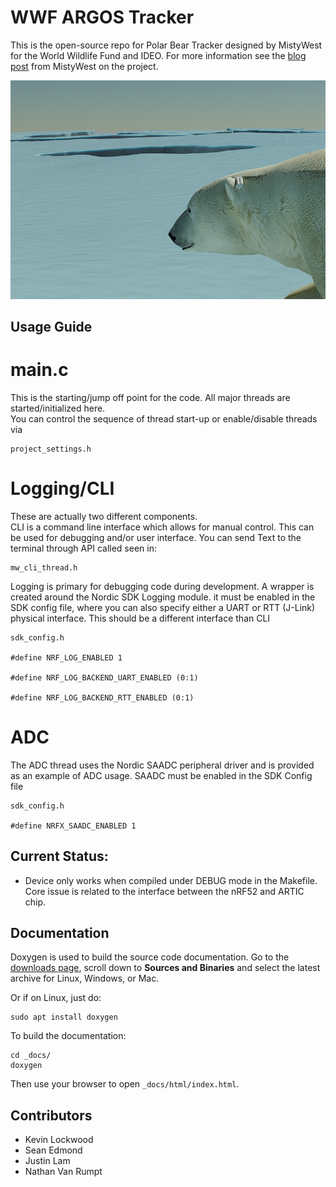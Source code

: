 # WWF ARGOS Tracker

This is the open-source repo for Polar Bear Tracker designed by MistyWest for the World Wildlife Fund and IDEO. 
For more information see the [blog post](https://www.mistywest.com/posts/project/wwf-polar-bear-tracker/) from MistyWest on the project.

![Polar tracker](assets/WW02%20Bear%20Tag_Arctic_backup.108.png)

## Usage Guide

# main.c

This is the starting/jump off point for the code. All major threads are started/initialized here.  
You can control the sequence of thread start-up or enable/disable threads via 
```
project_settings.h
```

# Logging/CLI
These are actually two different components.  
CLI is a command line interface which allows for manual
control.  This can be used for debugging and/or user interface.  You can send Text to the terminal
through API called seen in:
```
mw_cli_thread.h
```

Logging is primary for debugging code during development. A wrapper is created around the Nordic SDK
Logging module.  it must be enabled in the SDK config file, where you can also specify either a UART 
or RTT (J-Link) physical interface. This should be a different interface than CLI
```
sdk_config.h

#define NRF_LOG_ENABLED 1

#define NRF_LOG_BACKEND_UART_ENABLED (0:1)

#define NRF_LOG_BACKEND_RTT_ENABLED (0:1)
```

# ADC
The ADC thread uses the Nordic SAADC peripheral driver and is provided as an example of ADC usage.
SAADC must be enabled in the SDK Config file
```
sdk_config.h

#define NRFX_SAADC_ENABLED 1
```

## Current Status:
- Device only works when compiled under DEBUG mode in the Makefile.  Core issue is related to the interface between the nRF52 and ARTIC chip.


## Documentation

Doxygen is used to build the source code documentation. Go to the [downloads page](http://www.doxygen.nl/download.html), scroll down to **Sources and Binaries** and select the latest archive for Linux, Windows, or Mac.

Or if on Linux, just do:

```
sudo apt install doxygen
```

To build the documentation:

```
cd _docs/
doxygen
```

Then use your browser to open `_docs/html/index.html`.


## Contributors

- Kevin Lockwood
- Sean Edmond
- Justin Lam
- Nathan Van Rumpt